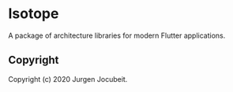 # Isotope

A package of architecture libraries for modern Flutter applications.

## Copyright

Copyright (c) 2020 Jurgen Jocubeit.
